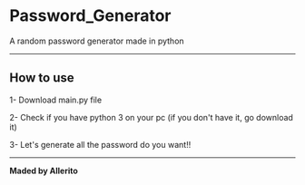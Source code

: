 # Password_Generator
A random password generator made in python

-----
## How to use
1- Download main.py file

2- Check if you have python 3 on your pc (if you don't have it, go download it)

3- Let's generate all the password do you want!!

-----
**Maded by Allerito**
